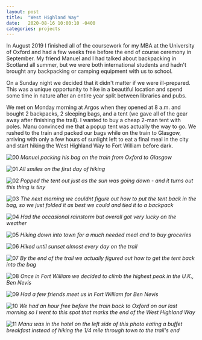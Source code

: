 ```yaml
---
layout: post
title:  "West Highland Way"
date:   2020-08-16 10:00:10 -0400
categories: projects
---
```

In August 2019 I finished all of the coursework for my MBA at the University of Oxford and had a few weeks free before the end of course ceremony in September. My friend Manuel and I had talked about backpacking in Scotland all summer, but we were both international students and hadn't brought any backpacking or camping equipment with us to school.

On a Sunday night we decided that it didn't matter if we were ill-prepared. This was a unique opportunity to hike in a beautiful location and spend some time in nature after an entire year split between libraries and pubs.

We met on Monday morning at Argos when they opened at 8 a.m. and bought 2 backpacks, 2 sleeping bags, and a tent (we gave all of the gear away after finishing the trail). I wanted to buy a cheap 2-man tent with poles. Manu convinced me that a popup tent was actually the way to go. We rushed to the train and packed our bags while on the train to Glasgow, arriving with only a few hours of sunlight left to eat a final meal in the city and start hiking the West Highland Way to Fort William before dark.

![00](/assets/scotland/scotland00.jpeg)
_Manuel packing his bag on the train from Oxford to Glasgow_

![01](/assets/scotland/scotland01.jpeg)
_All smiles on the first day of hiking_

![02](/assets/scotland/scotland02.jpeg)
_Popped the tent out just as the sun was going down - and it turns out this thing is *tiny*_

![03](/assets/scotland/scotland03.jpeg)
_The next morning we couldnt figure out how to put the tent back in the bag, so we just folded it as best we could and tied it to a backpack_

![04](/assets/scotland/scotland04.jpeg)
_Had the occasional rainstorm but overall got very lucky on the weather_

![05](/assets/scotland/scotland05.jpeg)
_Hiking down into town for a much needed meal and to buy groceries_

![06](/assets/scotland/scotland06.jpeg)
_Hiked until sunset almost every day on the trail_

![07](/assets/scotland/scotland07.jpeg)
_By the end of the trail we actually figured out how to get the tent back into the bag_

![08](/assets/scotland/scotland08.jpeg)
_Once in Fort William we decided to climb the highest peak in the U.K., Ben Nevis_

![09](/assets/scotland/scotland09.jpeg)
_Had a few friends meet us in Fort William for Ben Nevis_

![10](/assets/scotland/scotland10.jpeg)
_We had an hour free before the train back to Oxford on our last morning so I went to this spot that marks the end of the West Highland Way_

![11](/assets/scotland/scotland11.jpeg)
_Manu was in the hotel on the left side of this photo eating a buffet breakfast instead of hiking the 1/4 mile through town to the trail's end_